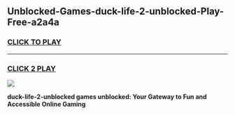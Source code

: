
## Unblocked-Games-duck-life-2-unblocked-Play-Free-a2a4a
<h3>
<a href="https://premium76.site?title=duck-life-2-unblocked&ref=23A">CLICK TO PLAY</a></h3>
<hr>

<h3>
<a href="https://premium76.site?title=duck-life-2-unblocked&ref=23A">CLICK 2 PLAY</a>
  
</h3>

<a href="https://premium76.site?title=duck-life-2-unblocked&ref=23A"><img src="https://clearcache.store/games.png"></a>


**duck-life-2-unblocked games unblocked: Your Gateway to Fun and Accessible Online Gaming**

